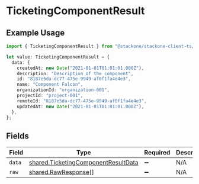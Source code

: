 # TicketingComponentResult

## Example Usage

```typescript
import { TicketingComponentResult } from "@stackone/stackone-client-ts/sdk/models/shared";

let value: TicketingComponentResult = {
  data: {
    createdAt: new Date("2021-01-01T01:01:01.000Z"),
    description: "Description of the component",
    id: "8187e5da-dc77-475e-9949-af0f1fa4e4e3",
    name: "Component Falcon",
    organizationId: "organization-001",
    projectId: "project-001",
    remoteId: "8187e5da-dc77-475e-9949-af0f1fa4e4e3",
    updatedAt: new Date("2021-01-01T01:01:01.000Z"),
  },
};
```

## Fields

| Field                                                                                             | Type                                                                                              | Required                                                                                          | Description                                                                                       |
| ------------------------------------------------------------------------------------------------- | ------------------------------------------------------------------------------------------------- | ------------------------------------------------------------------------------------------------- | ------------------------------------------------------------------------------------------------- |
| `data`                                                                                            | [shared.TicketingComponentResultData](../../../sdk/models/shared/ticketingcomponentresultdata.md) | :heavy_minus_sign:                                                                                | N/A                                                                                               |
| `raw`                                                                                             | [shared.RawResponse](../../../sdk/models/shared/rawresponse.md)[]                                 | :heavy_minus_sign:                                                                                | N/A                                                                                               |